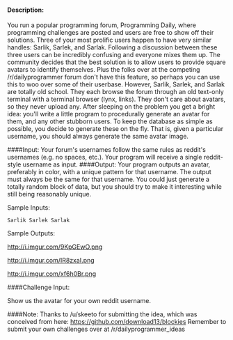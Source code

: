 #### Description:


You run a popular programming forum, Programming Daily, where programming challenges are posted and users are free to show off their solutions. Three of your most prolific users happen to have very similar handles: Sarlik, Sarlek, and Sarlak. Following a discussion between these three users can be incredibly confusing and everyone mixes them up.
The community decides that the best solution is to allow users to provide square avatars to identify themselves. Plus the folks over at the competing /r/dailyprogrammer forum don't have this feature, so perhaps you can use this to woo over some of their userbase. However, Sarlik, Sarlek, and Sarlak are totally old school. They each browse the forum through an old text-only terminal with a terminal browser (lynx, links). They don't care about avatars, so they never upload any.
After sleeping on the problem you get a bright idea: you'll write a little program to procedurally generate an avatar for them, and any other stubborn users. To keep the database as simple as possible, you decide to generate these on the fly. That is, given a particular username, you should always generate the same avatar image.

####Input:
Your forum's usernames follow the same rules as reddit's usernames (e.g. no spaces, etc.). Your program will receive a single reddit-style username as input.
####Output:
Your program outputs an avatar, preferably in color, with a unique pattern for that username. The output must always be the same for that username. You could just generate a totally random block of data, but you should try to make it interesting while still being reasonably unique.

Sample Inputs:

    Sarlik Sarlek Sarlak

Sample Outputs:

http://i.imgur.com/9KpGEwO.png

http://i.imgur.com/IR8zxaI.png

http://i.imgur.com/xf6h0Br.png

####Challenge Input:

Show us the avatar for your own reddit username.

####Note:
Thanks to /u/skeeto for submitting the idea, which was conceived from here: https://github.com/download13/blockies
Remember to submit your own challenges over at /r/dailyprogrammer_ideas